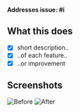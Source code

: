 #### Addresses issue: #i

## What this does
- [x] short description..
- [x] ..of each feature..
- [x] ..or improvement

## Screenshots
![Before](http://url/to/img.png)
![After](http://url/to/img.png)

